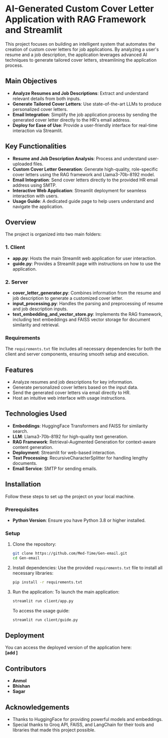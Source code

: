 # AI-Generated Custom Cover Letter Application with RAG Framework and Streamlit
This project focuses on building an intelligent system that automates the creation of custom cover letters for job applications. By analyzing a user's resume and a job description, the application leverages advanced AI techniques to generate tailored cover letters, streamlining the application process.

## Main Objectives
- **Analyze Resumes and Job Descriptions**: Extract and understand relevant details from both inputs.
- **Generate Tailored Cover Letters**: Use state-of-the-art LLMs to produce personalized cover letters.
- **Email Integration**: Simplify the job application process by sending the generated cover letter directly to the HR's email address.
- **Deploy for Ease of Use**: Provide a user-friendly interface for real-time interaction via Streamlit.

## Key Functionalities
- **Resume and Job Description Analysis**: Process and understand user-uploaded files.
- **Custom Cover Letter Generation**: Generate high-quality, role-specific cover letters using the RAG framework and Llama3-70b-8192 model.
- **Email Integration**: Send cover letters directly to the provided HR email address using SMTP.
- **Interactive Web Application**: Streamlit deployment for seamless interaction with users.
- **Usage Guide**: A dedicated guide page to help users understand and navigate the application.

## Overview
The project is organized into two main folders:

### 1. **Client**
   - **app.py**: Hosts the main Streamlit web application for user interaction.
   - **guide.py**: Provides a Streamlit page with instructions on how to use the application.

### 2. **Server**
   - **cover_letter_generator.py**: Combines information from the resume and job description to generate a customized cover letter.
   - **input_processing.py**: Handles the parsing and preprocessing of resume and job description inputs.
   - **text_embedding_and_vector_store.py**: Implements the RAG framework, including text embeddings and FAISS vector storage for document similarity and retrieval.

### Requirements
The `requirements.txt` file includes all necessary dependencies for both the client and server components, ensuring smooth setup and execution.

## Features
- Analyze resumes and job descriptions for key information.
- Generate personalized cover letters based on the input data.
- Send the generated cover letters via email directly to HR.
- Host an intuitive web interface with usage instructions.

## Technologies Used
- **Embeddings**: HuggingFace Transformers and FAISS for similarity search.
- **LLM**: Llama3-70b-8192 for high-quality text generation.
- **RAG Framework**: Retrieval-Augmented Generation for context-aware content generation.
- **Deployment**: Streamlit for web-based interaction.
- **Text Processing**: RecursiveCharacterSplitter for handling lengthy documents.
- **Email Service**: SMTP for sending emails.

## Installation
Follow these steps to set up the project on your local machine.

### Prerequisites
- **Python Version**: Ensure you have Python 3.8 or higher installed.

### Setup
1. Clone the repository:
   ```bash
   git clone https://github.com/Med-Time/Gen-email.git
   cd Gen-email
   ```

2. Install dependencies:
   Use the provided `requirements.txt` file to install all necessary libraries:
   ```bash
   pip install -r requirements.txt
   ```

3. Run the application:
   To launch the main application:
   ```bash
   streamlit run client/app.py
   ```

   To access the usage guide:
   ```bash
   streamlit run client/guide.py
   ```

## Deployment
You can access the deployed version of the application here:  
**[add ]**

## Contributors
- **Anmol**  
- **Bhishan**  
- **Sagar**

## Acknowledgements
- Thanks to HuggingFace for providing powerful models and embeddings.
- Special thanks to Groq API, FAISS, and LangChain for their tools and libraries that made this project possible.
